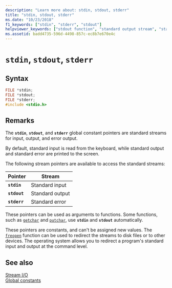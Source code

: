 ```yaml
---
description: "Learn more about: stdin, stdout, stderr"
title: "stdin, stdout, stderr"
ms.date: "10/23/2018"
f1_keywords: ["stdin", "stderr", "stdout"]
helpviewer_keywords: ["stdout function", "standard output stream", "standard error stream", "stdin function", "standard input stream", "stderr function"]
ms.assetid: badd4735-596d-4498-857c-ec8b7e670e4c
---
```

# `stdin`, `stdout`, `stderr`

## Syntax

```C
FILE *stdin;
FILE *stdout;
FILE *stderr;
#include <stdio.h>
```

## Remarks

The **`stdin`**, **`stdout`**, and **`stderr`** global constant pointers are standard streams for input, output, and error output.

By default, standard input is read from the keyboard, while standard output and standard error are printed to the screen.

The following stream pointers are available to access the standard streams:

| Pointer | Stream |
|---|---|
| **`stdin`** | Standard input |
| **`stdout`** | Standard output |
| **`stderr`** | Standard error |

These pointers can be used as arguments to functions. Some functions, such as [`getchar`](./reference/getchar-getwchar.md) and [`putchar`](./reference/putchar-putwchar.md), use **`stdin`** and **`stdout`** automatically.

These pointers are constants, and can't be assigned new values. The [`freopen`](./reference/freopen-wfreopen.md) function can be used to redirect the streams to disk files or to other devices. The operating system allows you to redirect a program's standard input and output at the command level.

## See also

[Stream I/O](./stream-i-o.md)\
[Global constants](./global-constants.md)
